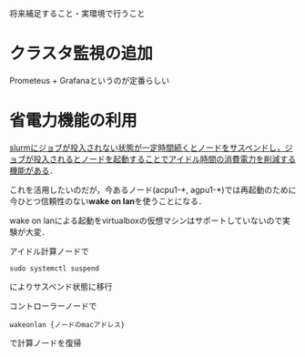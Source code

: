 将来補足すること・実環境で行うこと

# クラスタ監視の追加
Prometeus + Grafanaというのが定番らしい

# 省電力機能の利用
[slurmにジョブが投入されない状態が一定時間続くとノードをサスペンドし，ジョブが投入されるとノードを起動することでアイドル時間の消費電力を削減する機能がある](https://slurm.schedmd.com/power_save.html)．  

これを活用したいのだが，今あるノード(acpu1-\*, agpu1-*\)では再起動のために今ひとつ信頼性のない**wake on lan**を使うことになる．

wake on lanによる起動をvirtualboxの仮想マシンはサポートしていないので実験が大変．


アイドル計算ノードで
```
sudo systemctl suspend
```

によりサスペンド状態に移行

コントローラーノードで

```
wakeonlan {ノードのmacアドレス}
```
で計算ノードを復帰